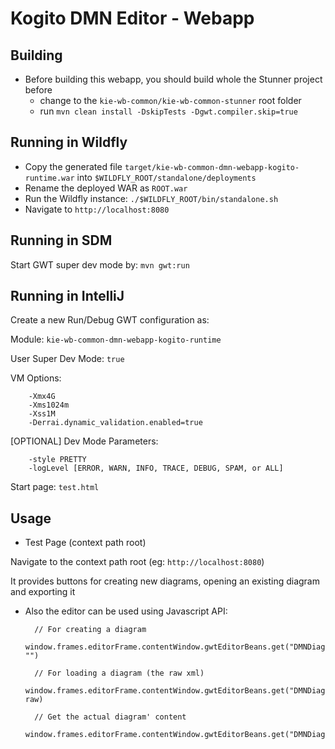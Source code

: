 Kogito DMN Editor - Webapp
==============================

Building
--------
 
* Before building this webapp, you should build whole the Stunner project before
  * change to the `kie-wb-common/kie-wb-common-stunner` root folder
  * run `mvn clean install -DskipTests -Dgwt.compiler.skip=true`

Running in Wildfly
------------------
* Copy the generated file `target/kie-wb-common-dmn-webapp-kogito-runtime.war` into `$WILDFLY_ROOT/standalone/deployments`
* Rename the deployed WAR as `ROOT.war`
* Run the Wildfly instance: `./$WILDFLY_ROOT/bin/standalone.sh`
* Navigate to `http://localhost:8080`

Running in SDM
------------------
Start GWT super dev mode by: `mvn gwt:run`

Running in IntelliJ
-------------------
Create a new Run/Debug GWT configuration as:

Module: `kie-wb-common-dmn-webapp-kogito-runtime`

User Super Dev Mode: `true`

VM Options:

        -Xmx4G
        -Xms1024m
        -Xss1M
        -Derrai.dynamic_validation.enabled=true
    
[OPTIONAL] Dev Mode Parameters:
        
        -style PRETTY
        -logLevel [ERROR, WARN, INFO, TRACE, DEBUG, SPAM, or ALL]

Start page: `test.html`

Usage
-----
* Test Page (context path root)

Navigate to the context path root (eg: `http://localhost:8080`) 

It provides buttons for creating new diagrams, opening an existing diagram and exporting it

* Also the editor can be used using Javascript API:

        // For creating a diagram
        window.frames.editorFrame.contentWindow.gwtEditorBeans.get("DMNDiagramEditor").get().setContent("", "")      
  
        // For loading a diagram (the raw xml)
        window.frames.editorFrame.contentWindow.gwtEditorBeans.get("DMNDiagramEditor").get().setContent("", raw)      

        // Get the actual diagram' content
        window.frames.editorFrame.contentWindow.gwtEditorBeans.get("DMNDiagramEditor").get().getContent()